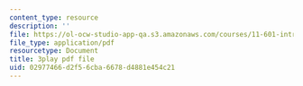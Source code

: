 ```yaml
---
content_type: resource
description: ''
file: https://ol-ocw-studio-app-qa.s3.amazonaws.com/courses/11-601-introduction-to-environmental-policy-and-planning-fall-2016/02977466d2f56cba6678d4881e454c21_lkq-QWxaxjw.pdf
file_type: application/pdf
resourcetype: Document
title: 3play pdf file
uid: 02977466-d2f5-6cba-6678-d4881e454c21
---
```

